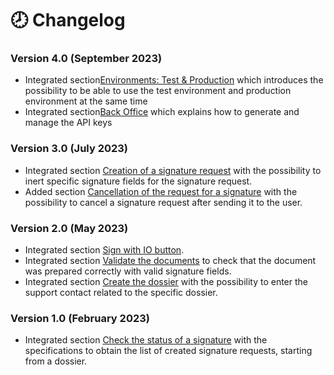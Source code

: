 # 🕗 Changelog

### Version 4.0 (September 2023)

* Integrated section[Environments: Test \& Production](https://docs.pagopa.it/manuale-operativo-di-firma-con-io/api/ambienti-test-and-produzione) which introduces the possibility to be able to use the test environment and production environment at the same time
* Integrated section[Back Office](https://docs.pagopa.it/manuale-operativo-di-firma-con-io/back-office/primi-passi) which explains how to generate and manage the API keys

### Version 3.0 (July 2023)

* Integrated section [Creation of a signature request](request-a-signature/creation-of-a-signature-request.md) with the possibility to inert specific signature fields for the signature request.
* Added section [Cancellation of the request for a signature](request-a-signature/deletion-of-request-for-signature.md) with the possibility to cancel a signature request after sending it to the user.

### Version 2.0 (May 2023)

* Integrated section [Sign with IO button](broken-reference).
* Integrated section [Validate the documents](the-signature-process/prepare-the-documents/validate-documents.md) to check that the document was prepared correctly with valid signature fields. 
* Integrated section [Create the dossier](create-the-dossier.md) with the possibility to enter the support contact related to the specific dossier. 

### Version 1.0 (February 2023)

* Integrated section [Check the status of a signature](verify-the-status-of-a-signature.md) with the specifications to obtain the list of created signature requests, starting from a dossier.